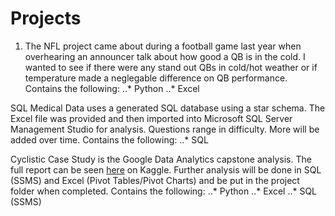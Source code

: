 # Projects


1. The NFL project came about during a football game last year when overhearing an announcer talk about how good a QB is in the cold. I wanted to see if there were any stand out QBs in cold/hot weather or if temperature made a neglegable difference on QB performance. Contains the following: 
..* Python
..* Excel

SQL Medical Data uses a generated SQL database using a star schema. The Excel file was provided and then imported into Microsoft SQL Server Management Studio for analysis. Questions range in difficulty. More will be added over time. Contains the following:
..* SQL

Cyclistic Case Study is the Google Data Analytics capstone analysis.  The full report can be seen [here](https://www.kaggle.com/code/zachpeterson/cyclistic-case-study-with-excel-python-tableau) on Kaggle. Further analysis will be done in SQL (SSMS) and Excel (Pivot Tables/Pivot Charts) and be put in the project folder when completed. Contains the following:
..* Python
..* Excel
..* SQL (SSMS)
